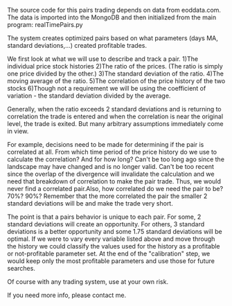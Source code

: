 The source code for this pairs trading depends on data from eoddata.com. The data is imported into the MongoDB and then initialized from the main program: realTimePairs.py

The system creates optimized pairs based on what parameters (days MA, standard deviations,...) created profitable trades.

We first look at what we will use to describe and track a pair.
1)The individual price stock histories
2)The ratio of the prices. (The ratio is simply one price divided by the other.)
3)The standard deviation of the ratio.
4)The moving average of the ratio.
5)The correlation of the price history of the two stocks
6)Though not a requirement we will be using the coefficient of variation - the standard deviation divided by the average.

Generally, when the ratio exceeds 2 standard deviations and is returning to correlation the trade is entered and when 
the correlation is near the original level, the trade is exited. 
But many arbitrary assumptions immediately come in view. 

For example, decisions need to be made for determining if the pair is correlated at all. 
From which time period of the price history do we use to calculate the correlation?
And for how long? Can't be too long ago since the landscape may have changed and is no longer valid. Can't be too recent since 
the overlap of the divergence will invalidate the calculation and we need that breakdown of correlation to make the 
pair trade. Thus, we would never find a correlated pair.Also, how correlated do we need the pair to be? 70%? 90%? 
Remember that the more correlated the pair the smaller 2 standard deviations will be and make the trade very short.

The point is that a pairs behavior is unique to each pair. For some, 2 standard deviations will create an opportunity.
For others, 3 standard deviations is a better opportunity and some 1.75 standard deviations will be optimal. If we
were to vary every variable listed above and move through the history we could classify the values used for the 
history as a profitable or not-profitable parameter set. At the end of the "calibration" step, we would keep only 
the most profitable parameters and use those for future searches. 

Of course with any trading system, use at your own risk.

If you need more info, please contact me. 
